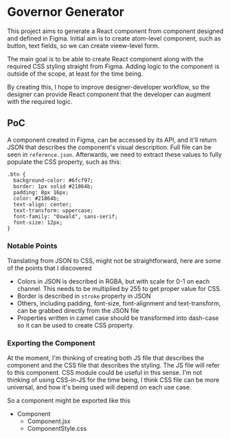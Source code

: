 # Governor Generator

This project aims to generate a React component from component designed and defined in Figma. Initial aim is to create atom-level component, such as button, text fields, so we can create vieew-level form. 

The main goal is to be able to create React component along with the required CSS styling straight from Figma. Adding logic to the component is outside of the scope, at least for the time being. 

By creating this, I hope to improve designer-developer workflow, so the designer can provide React component that the developer can augment with the required logic.

## PoC

A component created in Figma, can be accessed by its API, and it'll return JSON that describes the component's visual description. Full file can be seen in `reference.json`. Afterwards, we need to extract these values to fully populate the CSS property, such as this:

```
.btn {
  background-color: #6fcf97;
  border: 1px solid #21864b;
  padding: 8px 16px;
  color: #21864b;
  text-align: center;
  text-transform: uppercase;
  font-family: "Oswald", sans-serif;
  font-size: 12px;
}
```

### Notable Points

Translating from JSON to CSS, might not be straightforward, here are some of the points that I discovered

- Colors in JSON is described in RGBA, but with scale for 0-1 on each channel. This needs to be multiplied by 255 to get proper value for CSS.
- Border is described in `stroke` property in JSON
- Others, including padding, font-size, font-alignment and text-transform, can be grabbed directly from the JSON file
- Properties written in camel case should be transformed into dash-case so it can be used to create CSS property.

### Exporting the Component

At the moment, I'm thinking of creating both JS file that describes the component and the CSS file that describes the styling. The JS file will refer to this component. CSS module could be useful in this sense. I'm not thinking of using CSS-in-JS for the time being, I think CSS file can be more universal, and how it's being used will depend on each use case. 

So a component might be exported like this

- Component
  - Component.jsx
  - ComponentStyle.css
